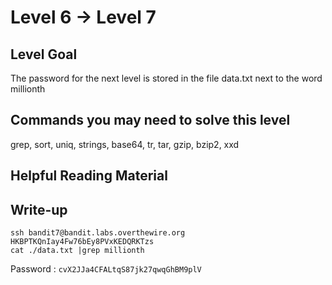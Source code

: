 # Level 6 → Level  7

## Level Goal

The password for the next level is stored in the file data.txt next to the word millionth

## Commands you may need to solve this level

grep, sort, uniq, strings, base64, tr, tar, gzip, bzip2, xxd

## Helpful Reading Material



## Write-up

```
ssh bandit7@bandit.labs.overthewire.org
HKBPTKQnIay4Fw76bEy8PVxKEDQRKTzs
cat ./data.txt |grep millionth
```
Password : `cvX2JJa4CFALtqS87jk27qwqGhBM9plV`